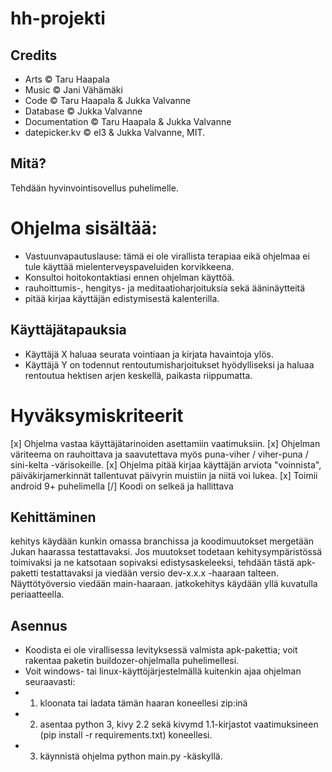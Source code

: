 hh-projekti
===========

Credits
-------
* Arts  &copy; Taru Haapala
* Music &copy; Jani Vähämäki
* Code  &copy; Taru Haapala &amp; Jukka Valvanne
* Database &copy; Jukka Valvanne
* Documentation &copy; Taru Haapala &amp; Jukka Valvanne
* datepicker.kv &copy; el3 &amp; Jukka Valvanne, MIT.

Mitä?
-----
Tehdään hyvinvointisovellus puhelimelle.

# Ohjelma sisältää:
* Vastuunvapautuslause: tämä ei ole virallista terapiaa eikä ohjelmaa ei tule käyttää mielenterveyspaveluiden korvikkeena.
* Konsultoi hoitokontaktiasi ennen ohjelman käyttöä.
* rauhoittumis-, hengitys- ja meditaatioharjoituksia sekä ääninäytteitä
* pitää kirjaa käyttäjän edistymisestä kalenterilla.

Käyttäjätapauksia
-----------------
- Käyttäjä X haluaa seurata vointiaan ja kirjata havaintoja ylös.
- Käyttäjä Y on todennut rentoutumisharjoitukset hyödylliseksi ja haluaa rentoutua hektisen arjen keskellä, paikasta riippumatta.

# Hyväksymiskriteerit
[x] Ohjelma vastaa käyttäjätarinoiden asettamiin vaatimuksiin.
[x] Ohjelman väriteema on rauhoittava ja saavutettava myös puna-viher / viher-puna / sini-kelta -värisokeille.
[x] Ohjelma pitää kirjaa käyttäjän arviota "voinnista", päiväkirjamerkinnät tallentuvat päivyrin muistiin ja niitä voi lukea.
[x] Toimii android 9+ puhelimella
[/] Koodi on selkeä ja hallittava

Kehittäminen
-------
kehitys käydään kunkin omassa branchissa ja koodimuutokset mergetään Jukan haarassa testattavaksi. Jos muutokset todetaan kehitysympäristössä toimivaksi ja ne katsotaan sopivaksi edistysaskeleeksi, tehdään tästä apk-paketti testattavaksi ja viedään versio dev-x.x.x -haaraan talteen. Näyttötyöversio viedään main-haaraan. jatkokehitys käydään yllä kuvatulla periaatteella.

Asennus
-------
* Koodista ei ole virallisessa levityksessä valmista apk-pakettia; voit rakentaa paketin buildozer-ohjelmalla puhelimellesi.
* Voit windows- tai linux-käyttöjärjestelmällä kuitenkin ajaa ohjelman seuraavasti: 
* 1. kloonata tai ladata tämän haaran koneellesi zip:inä
* 2. asentaa python 3, kivy 2.2 sekä kivymd 1.1-kirjastot vaatimuksineen (pip install -r requirements.txt) koneellesi.
* 3. käynnistä ohjelma python main.py -käskyllä.
